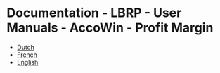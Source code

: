 # Documentation - LBRP - User Manuals - AccoWin - Profit Margin

- [Dutch](NL.MD)
- [French](FR.MD)
- [English](EN.MD)